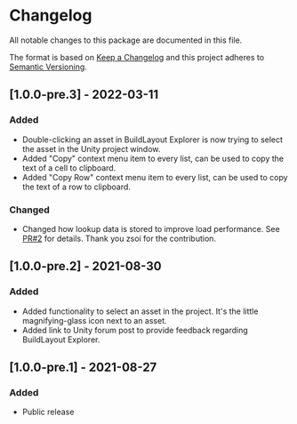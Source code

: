 # Changelog
All notable changes to this package are documented in this file.

The format is based on [Keep a Changelog](http://keepachangelog.com/en/1.0.0/)
and this project adheres to [Semantic Versioning](http://semver.org/spec/v2.0.0.html).

## [1.0.0-pre.3] - 2022-03-11
### Added
 - Double-clicking an asset in BuildLayout Explorer is now trying to select the asset in the Unity project window.
 - Added "Copy" context menu item to every list, can be used to copy the text of a cell to clipboard.
 - Added "Copy Row" context menu item to every list, can be used to copy the text of a row to clipboard.

### Changed
 - Changed how lookup data is stored to improve load performance. See [PR#2](https://github.com/pschraut/UnityAddressablesBuildLayoutExplorer/pull/2) for details. Thank you zsoi for the contribution.

## [1.0.0-pre.2] - 2021-08-30
### Added
 - Added functionality to select an asset in the project. It's the little magnifying-glass icon next to an asset.
 - Added link to Unity forum post to provide feedback regarding BuildLayout Explorer.

## [1.0.0-pre.1] - 2021-08-27
### Added
 - Public release
